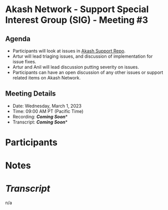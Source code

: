 

# Akash Network - Support Special Interest Group (SIG) - Meeting #3

## Agenda

- Participants will look at issues in [Akash Support Repo](https://github.com/akash-network/support/issues). 
- Artur will lead triaging issues, and discussion of implementation for issue fixes.
- Artur and Anil will lead discussion putting severity on issues. 
- Participants can have an open discussion of any other issues or support related items on Akash Network.

## Meeting Details

- Date: Wednesday, March 1, 2023
- Time: 09:00 AM PT (Pacific Time)
- Recording: ***Coming Soon****
- Transcript: ***Coming Soon****

# Participants




# Notes

# *Transcript*

n/a
